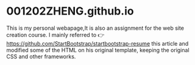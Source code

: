 # 001202ZHENG.github.io

This is my personal webapage,It is also an assignment for the web site creation course. 
I mainly referred to 👉 https://github.com/StartBootstrap/startbootstrap-resume
this article and modified some of the HTML on his original template, keeping the original CSS and other frameworks.
